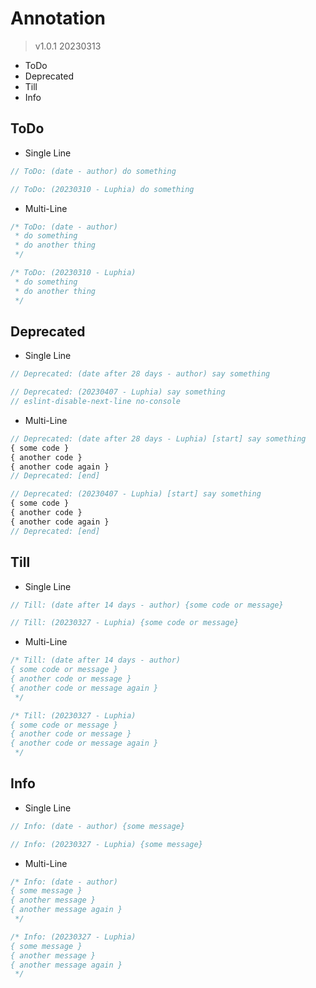 # Annotation
> v1.0.1 20230313
- ToDo
- Deprecated
- Till
- Info

## ToDo
- Single Line
```typescript
// ToDo: (date - author) do something 
```
```typescript
// ToDo: (20230310 - Luphia) do something 
```

- Multi-Line
```typescript
/* ToDo: (date - author)
 * do something
 * do another thing
 */
```
```typescript
/* ToDo: (20230310 - Luphia)
 * do something
 * do another thing
 */
```

## Deprecated
- Single Line
```typescript
// Deprecated: (date after 28 days - author) say something 
```
```typescript
// Deprecated: (20230407 - Luphia) say something 
// eslint-disable-next-line no-console
```

- Multi-Line
```typescript
// Deprecated: (date after 28 days - Luphia) [start] say something 
{ some code }
{ another code }
{ another code again }
// Deprecated: [end]
```
```typescript
// Deprecated: (20230407 - Luphia) [start] say something 
{ some code }
{ another code }
{ another code again }
// Deprecated: [end]
```

## Till
- Single Line
```typescript
// Till: (date after 14 days - author) {some code or message}
```
```typescript
// Till: (20230327 - Luphia) {some code or message}
```

- Multi-Line
```typescript
/* Till: (date after 14 days - author)
{ some code or message }
{ another code or message }
{ another code or message again }
 */
```
```typescript
/* Till: (20230327 - Luphia)
{ some code or message }
{ another code or message }
{ another code or message again }
 */
```

## Info
- Single Line
```typescript
// Info: (date - author) {some message}
```
```typescript
// Info: (20230327 - Luphia) {some message}
```

- Multi-Line
```typescript
/* Info: (date - author)
{ some message }
{ another message }
{ another message again }
 */
```
```typescript
/* Info: (20230327 - Luphia)
{ some message }
{ another message }
{ another message again }
 */
```
